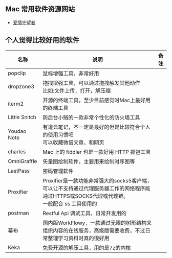 ## Mac 常用软件资源网站

- [爱情守望者](https://www.waitsun.com/)

## 个人觉得比较好用的软件

|名称|说明|备注|
|-|-|-|
|popclip| 鼠标增强工具，非常好用||
|dropzone3|拖拽增强工具，可以通过拖拽触发其他动作<br>比如:文件上传，打开，解压缩||
|iterm2|开源的终端工具，至少目前感觉时Mac上最好用的终端工具||
|Little Snitch|防后台小贼的一款非常个性化的防火墙工具||
|Youdao Note|有道云笔记，不一定是最好的但是比较符合个人的使用习惯吧<br>可以收藏微信文章、和网页||
|charles|Mac 上的 fiddler 也是一款好用 HTTP 抓包工具||
|OmniGraffle|矢量图绘制软件，主要用来绘制时序图等||
|LastPass|密码管理软件||
|Proxifier|Proxifier是一款功能非常强大的socks5客户端，可以让不支持通过代理服务器工作的网络程序能通过HTTPS或SOCKS代理或代理链。<br>一般配合 ss 工具使用的||
|postman|Restful Api 调试工具，日常开发用的||
|幕布|国内版WorkFlowy，一款通过无限的树形结构来组织内容的在线服务，高级版需要收费，不过日常整理学习资料时真的很好用||
|Keka|免费开源的解压工具，用的是7z的内核||
